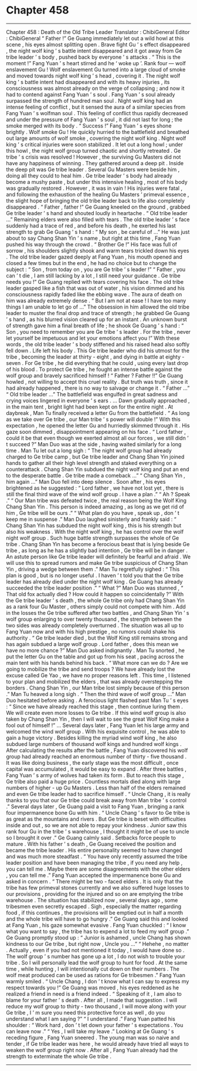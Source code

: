
# Chapter 458


---

Chapter 458 : Death of the Old Tribe Leader
Translator : ChibiGeneral Editor : ChibiGeneral
“ Father !” Ge Guang immediately let out a wild howl at this scene , his eyes almost splitting open .
Brave fight Gu ’ s effect disappeared , the night wolf king ’ s battle intent disappeared and it got away from Ge tribe leader ’ s body , pushed back by everyone ’ s attacks .
“ This is the moment !” Fang Yuan ’ s heart stirred and he ‘ woke up ’.
Rank four — wolf enslavement Gu !
Wolf enslavement Gu turned into a large cloud of smoke and moved towards night wolf king ’ s head , covering it .
The night wolf king ’ s battle intent had disappeared and with its heavy injuries , its consciousness was almost already on the verge of collapsing ; and now it had to contend against Fang Yuan ’ s soul .
Fang Yuan ’ s soul already surpassed the strength of hundred man soul .
Night wolf king had an intense feeling of conflict , but it sensed the aura of a similar species from Fang Yuan ’ s wolfman soul .
This feeling of conflict thus rapidly decreased and under the pressure of Fang Yuan ’ s soul , it did not last for long ; the smoke merged with its body .
“ Success !” Fang Yuan ’ s eyes shone brightly .
Wolf smoke Gu !
He quickly hurried to the battlefield and breathed out large amounts of wolf smoke , covering the night wolf king .
Night wolf king ’ s critical injuries were soon stabilized .
It let out a long howl ; under this howl , the night wolf group turned chaotic and shortly retreated .
Ge tribe ’ s crisis was resolved !
However , the surviving Gu Masters did not have any happiness of winning . They gathered around a deep pit .
Inside the deep pit was Ge tribe leader .
Several Gu Masters were beside him , doing all they could to heal him .
Ge tribe leader ’ s body had already become a mushy paste , but under this intensive healing , most of his body was gradually restored .
However , it was in vain !
His injuries were fatal , and following the exhaustion of the healing Gu Masters ’ primeval essence , the slight hope of bringing the old tribe leader back to life also completely disappeared .
“ Father , father !” Ge Guang kneeled on the ground , grabbed Ge tribe leader ’ s hand and shouted loudly in heartache .
“ Old tribe leader …” Remaining elders were also filled with tears .
The old tribe leader ’ s face suddenly had a trace of red , and before his death , he exerted his last strength to grab Ge Guang ’ s hand : “ My son , be careful of …”
He was just about to say Chang Shan Yin ’ s name , but right at this time , Fang Yuan pushed his way through the crowd .
“ Brother Ge !” His face was full of sorrow , his shoulders slightly shook and warm tears trickled down his eyes .
The old tribe leader gazed deeply at Fang Yuan , his mouth opened and closed a few times but in the end , he had no choice but to change the subject : “ Son , from today on , you are Ge tribe ’ s leader !”
“ Father , you can ’ t die , I am still lacking by a lot , I still need your guidance . Ge tribe needs you !” Ge Guang replied with tears covering his face .
The old tribe leader gasped like a fish that was out of water , his vision dimmed and his consciousness rapidly faded like the ebbing wave .
The aura of death on him was already extremely dense .
“ But I am not at ease ! I have too many things I am unable to let go of …”
The obsession in him allowed the old tribe leader to muster the final drop and trace of strength ; he grabbed Ge Guang ’ s hand , as his blurred vision cleared up for an instant .
An unknown burst of strength gave him a final breath of life ; he shook Ge Guang ’ s hand : “ Son , you need to remember you are Ge tribe ’ s leader . For the tribe , never let yourself be impetuous and let your emotions affect you !”
With these words , the old tribe leader ’ s body stiffened and his raised head also softly fell down .
Life left his body . This Ge tribe leader who did his utmost for the tribe , becoming the leader at thirty - eight , and dying in battle at eighty - seven . For Ge tribe , he did everything that he could , using every last drop of his blood .
To protect Ge tribe , he fought an intense battle against the wolf group and bravely sacrificed himself !
“ Father ? Father !!” Ge Guang howled , not willing to accept this cruel reality .
But truth was truth , since it had already happened , there is no way to salvage or change it .
“ Father …”
“ Old tribe leader …”
The battlefield was engulfed in great sadness and crying voices lingered in everyone ’ s ears .
…
Dawn gradually approached , in the main tent , bright light had been kept on for the entire night .
At daybreak , Man Tu finally received a letter Gu from the battlefield .
“ As long as we take over Ge tribe , our Man tribe ’ s power will double !” With this expectation , he opened the letter Gu and hurriedly skimmed through it .
His gaze soon dimmed , disappointment appearing on his face .
“ Lord father , could it be that even though we exerted almost all our forces , we still didn ’ t succeed ?” Man Duo was at the side , having waited similarly for a long time .
Man Tu let out a long sigh : “ The night wolf group had already charged to Ge tribe camp , but Ge tribe leader and Chang Shan Yin joined hands to gather all their high level strength and staked everything on a counterattack . Chang Shan Yin subdued the night wolf king and put an end to the desperate battle . Ge tribe made a comeback …”
“ Chang Shan Yin , him again …” Man Duo fell into deep silence .
Soon after , his eyes brightened as he suggested : “ Lord father , we have not lost yet , there is still the final third wave of the wind wolf group . I have a plan .”
“ Ah ? Speak .”
“ Our Man tribe was defeated twice , the real reason being the Wolf King Chang Shan Yin . This person is indeed amazing , as long as we get rid of him , Ge tribe will be ours .”
“ What plan do you have , speak up , don ’ t keep me in suspense .”
Man Duo laughed sinisterly and frankly said : “ Chang Shan Yin has subdued the night wolf king , this is his strength but also his weakness . With the night wolf king , he has control over the wolf night wolf group . Such huge battle strength surpasses the whole of Ge tribe . Chang Shan Yin has become a ferocious beast that is lying beside Ge tribe , as long as he has a slightly bad intention , Ge tribe will be in danger . An astute person like Ge tribe leader will definitely be fearful and afraid . We will use this to spread rumors and make Ge tribe suspicious of Chang Shan Yin , driving a wedge between them .”
Man Tu regretfully sighed : “ This plan is good , but is no longer useful . I haven ’ t told you that the Ge tribe leader has already died under the night wolf king . Ge Guang has already succeeded the tribe leader position .”
“ What ?” Man Duo was stunned , “ That old fox actually died ? How could it happen so coincidentally ?”
With the Ge tribe leader ’ s death , the whole Ge tribe only had Chang Shan Yin as a rank four Gu Master , others simply could not compete with him .
Add in the losses the Ge tribe suffered after two battles , and Chang Shan Yin ’ s wolf group enlarging to over twenty thousand , the strength between the two sides was already completely overturned . The situation was all up to Fang Yuan now and with his high prestige , no rumors could shake his authority .
“ Ge tribe leader died , but the Wolf King still remains strong and has again subdued a large wolf group . Lord father , does this mean we have no more chance ?” Man Duo asked indignantly .
Man Tu snorted , he put the letter Gu on the table and got up from his seat , pacing across the main tent with his hands behind his back .
“ What more can we do ? Are we going to mobilize the tribe and send troops ? We have already lost the excuse called Ge Yao , we have no proper reasons left . This time , I listened to your plan and mobilized the elders , that was already overstepping the borders . Chang Shan Yin , our Man tribe lost simply because of this person .” Man Tu heaved a long sigh .
“ Then the third wave of wolf group …” Man Duo hesitated before asking .
A ferocious light flashed past Man Tu ’ s eyes : “ Since we have already reached this stage , then continue luring them . We will create even more losses to Ge tribe . If this wind wolf group is also taken by Chang Shan Yin , then I will wait to see the great Wolf King make a fool out of himself !”
…
Several days later , Fang Yuan let his large army and welcomed the wind wolf group .
With his exquisite control , he was able to gain a huge victory . Besides killing the myriad wind wolf king , he also subdued large numbers of thousand wolf kings and hundred wolf kings .
After calculating the results after the battle , Fang Yuan discovered his wolf group had already reached an enormous number of thirty - five thousand .
It was like doing business , the early stage was the most difficult , once capital was accumulated , it would be easy to expand .
After three battles , Fang Yuan ’ s army of wolves had taken its form .
But to reach this stage , Ge tribe also paid a huge price . Countless mortals died along with large numbers of higher - up Gu Masters . Less than half of the elders remained and even Ge tribe leader had to sacrifice himself .
“ Uncle Chang , it is really thanks to you that our Ge tribe could break away from Man tribe ’ s control .” Several days later , Ge Guang paid a visit to Fang Yuan , bringing a rank four impermanence bone Gu with him .
“ Uncle Chang ’ s favor to Ge tribe is as great as the mountains and rivers . But Ge tribe is beset with difficulties inside and out , so we are not able to repay your kindness . Junior saw this rank four Gu in the tribe ’ s warehouse , I thought it might be of use to uncle so I brought it over .” Ge Guang calmly said .
Setbacks force people to mature . With his father ’ s death , Ge Guang received the position and became the tribe leader . His entire personality seemed to have changed and was much more steadfast .
“ You have only recently assumed the tribe leader position and have been managing the tribe , if you need any help , you can tell me . Maybe there are some disagreements with the other elders , you can tell me .” Fang Yuan accepted the impermanence bone Gu and asked in concern .
“ There might be two - faced elders . It is only that the tribe has few primeval stones currently and we also suffered huge losses to our provisions , providing for the injured and so on are emptying the tribe warehouse . The situation has stabilized now , several days ago , some tribesmen even secretly escaped . Sigh , especially the matter regarding food , if this continues , the provisions will be emptied out in half a month and the whole tribe will have to go hungry .” Ge Guang said this and looked at Fang Yuan , his gaze somewhat evasive .
Fang Yuan chuckled : “ I know what you want to say , the tribe has to expend a lot to feed my wolf group .”
Ge Guang promptly stood up : “ Junior is ashamed , uncle Chang has shown kindness to our Ge tribe , but right now , Uncle you …”
“ Hehehe , no matter . Actually , even if you had not mentioned it today , I would have done so . The wolf group ’ s number has gone up a lot , I do not wish to trouble your tribe . So I will personally lead the wolf group to hunt for food . At the same time , while hunting , I will intentionally cut down on their numbers . The wolf meat produced can be used as rations for Ge tribesmen .” Fang Yuan warmly smiled .
“ Uncle Chang , I don ’ t know what I can say to express my respect towards you !” Ge Guang was moved , his eyes reddened as he realized a friend in need is a friend indeed .
“ Speaking of it , I am also to blame for your father ’ s death . After all , I made that suggestion . I will reduce my wolf group to thirty - two thousand , I will move along with your Ge tribe , I ’ m sure you need this protective force as well , do you understand what I am saying ?”
“ I understand .”
Fang Yuan patted his shoulder : “ Work hard , don ’ t let down your father ’ s expectations . You can leave now .”
“ Yes , I will take my leave .”
Looking at Ge Guang ’ s receding figure , Fang Yuan sneered .
The young man was so naive and tender , if Ge tribe leader was here , he would already have tried all ways to weaken the wolf group right now .
After all , Fang Yuan already had the strength to exterminate the whole Ge tribe .

---

